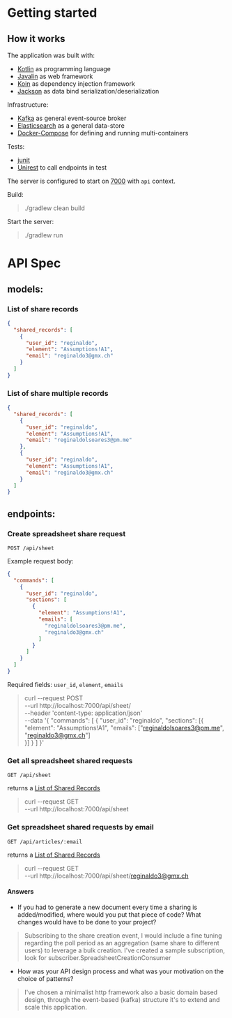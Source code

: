# Getting started


## How it works
The application was built with:

  - [Kotlin](https://github.com/JetBrains/kotlin) as programming language
  - [Javalin](https://github.com/tipsy/javalin) as web framework
  - [Koin](https://github.com/InsertKoinIO/koin) as dependency injection framework
  - [Jackson](https://github.com/FasterXML/jackson-module-kotlin) as data bind serialization/deserialization
    
Infrastructure:
 - [Kafka](https://github.com/apache/kafka) as general event-source broker 
 - [Elasticsearch](https://github.com/elastic/elasticsearch) as a general data-store    
 - [Docker-Compose](https://github.com/docker/compose) for defining and running multi-containers
     
Tests:
  - [junit](https://github.com/junit-team/junit4)
  - [Unirest](https://github.com/Kong/unirest-java) to call endpoints in test

The server is configured to start on [7000](http://localhost:7000/api) with `api` context.

Build:
> ./gradlew clean build

Start the server:
> ./gradlew run

# API Spec


## models:

### List of share records

```JSON
{
  "shared_records": [
    {
      "user_id": "reginaldo",
      "element": "Assumptions!A1",
      "email": "reginaldo3@gmx.ch"
    }
  ]
}
```

### List of share multiple records

```JSON
{
  "shared_records": [
    {
      "user_id": "reginaldo",
      "element": "Assumptions!A1",
      "email": "reginaldolsoares3@pm.me"
    },
    {
      "user_id": "reginaldo",
      "element": "Assumptions!A1",
      "email": "reginaldo3@gmx.ch"
    }
  ]
}
```

## endpoints:




### Create spreadsheet share request

`POST /api/sheet`

Example request body:

```JSON
{
  "commands": [
    {
      "user_id": "reginaldo",
      "sections": [
        {
          "element": "Assumptions!A1",
          "emails": [
            "reginaldolsoares3@pm.me",
            "reginaldo3@gmx.ch"
          ]
        }
      ]
    }
  ]
}
```

Required fields: `user_id`, `element`, `emails`

> curl --request POST \
    --url http://localhost:7000/api/sheet/ \
    --header 'content-type: application/json' \
    --data '{
    "commands": [
      {
        "user_id": "reginaldo",
         "sections": [{
  				"element":  "Assumptions!A1",
        	"emails": ["reginaldolsoares3@pm.me", "reginaldo3@gmx.ch"]						 
  			 }]
      }
    ]
  }'

### Get all spreadsheet shared requests

`GET /api/sheet`

returns a [List of Shared Records](#list-of-shared-records)

> curl --request GET \
    --url http://localhost:7000/api/sheet

### Get spreadsheet shared requests by email

`GET /api/articles/:email`

returns a [List of Shared Records](#list-of-shared-records)

> curl --request GET \
    --url http://localhost:7000/api/sheet/reginaldo3@gmx.ch


#### Answers

- If you had to generate a new document every time a sharing is added/modified, where would you put that piece of code? What changes would have to be done to your project?
 >Subscribing to the share creation event, I would include a fine tuning regarding the poll period as an aggregation (same share to different users) to leverage a bulk creation.
 I've created a sample subscription, look for subscriber.SpreadsheetCreationConsumer 

- How was your API design process and what was your motivation on the choice of patterns?
 >I've chosen a minimalist http framework also a basic domain based design, through the event-based (kafka) structure it's to extend and scale this application. 
